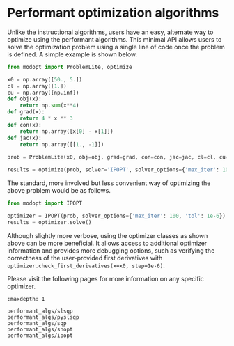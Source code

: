 # Performant optimization algorithms

Unlike the instructional algorithms, users have an easy, alternate way to optimize using
the performant algorithms.
This minimal API allows users to solve the optimization problem using a single line of code once the problem is defined.
A simple example is shown below.

```py
from modopt import ProblemLite, optimize

x0 = np.array([50., 5.])
cl = np.array([1.])
cu = np.array([np.inf])
def obj(x):
    return np.sum(x**4)
def grad(x):    
    return 4 * x ** 3
def con(x):
    return np.array([x[0] - x[1]])
def jac(x):
    return np.array([[1., -1]])
    
prob = ProblemLite(x0, obj=obj, grad=grad, con=con, jac=jac, cl=cl, cu=cu, name='ineq_constrained_lite')

results = optimize(prob, solver='IPOPT', solver_options={'max_iter': 100, 'tol': 1e-6})
```

The standard, more involved but less convenient way of optimizing the above problem would be as follows.
```py
from modopt import IPOPT

optimizer = IPOPT(prob, solver_options={'max_iter': 100, 'tol': 1e-6})
results = optimizer.solve()
```

Although slightly more verbose, using the optimizer classes as shown above can be more beneficial.
It allows access to additional optimizer information and provides more debugging options,
such as verifying the correctness of the user-provided first derivatives 
with `optimizer.check_first_derivatives(x=x0, step=1e-6)`.


Please visit the following pages for more information on any specific optimizer.

```{toctree}
:maxdepth: 1

performant_algs/slsqp
performant_algs/pyslsqp
performant_algs/sqp
performant_algs/snopt
performant_algs/ipopt
```